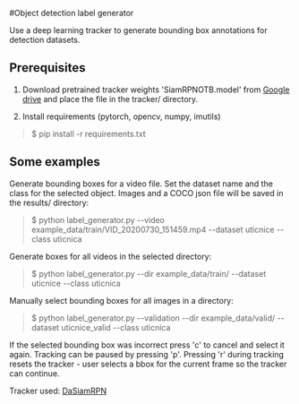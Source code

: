 #Object detection label generator

Use a deep learning tracker to generate bounding box annotations for detection datasets.

## Prerequisites

1. Download pretrained tracker weights 'SiamRPNOTB.model' from
  [Google drive](https://drive.google.com/drive/folders/1BtIkp5pB6aqePQGlMb2_Z7bfPy6XEj6H)
  and place the file in the tracker/ directory.

2. Install requirements (pytorch, opencv, numpy, imutils)
  > $ pip install -r requirements.txt

## Some examples

Generate bounding boxes for a video file. Set the dataset name and
the class for the selected object. Images and a COCO json file will be
saved in the results/ directory:

> $ python label_generator.py --video example_data/train/VID_20200730_151459.mp4 --dataset uticnice --class uticnica

Generate boxes for all videos in the selected directory:

> $ python label_generator.py --dir example_data/train/ --dataset uticnice --class uticnica

Manually select bounding boxes for all images in a directory:

> $ python label_generator.py --validation --dir example_data/valid/ --dataset uticnice_valid --class uticnica

If the selected bounding box was incorrect press 'c' to cancel and select it again.
Tracking can be paused by pressing 'p'.
Pressing 'r' during tracking resets the tracker - user selects a bbox for the current frame so the tracker
can continue.

Tracker used: [DaSiamRPN](https://github.com/foolwood/DaSiamRPN)
